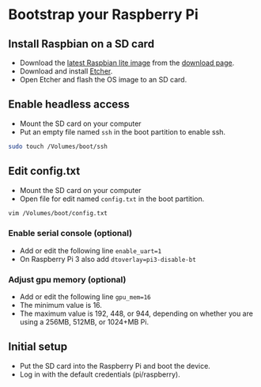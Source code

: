 # Bootstrap your Raspberry Pi

## Install Raspbian on a SD card

* Download the [latest Raspbian lite image][1] from the [download page][2].
* Download and install [Etcher][3].
* Open Etcher and flash the OS image to an SD card.

[1]: https://downloads.raspberrypi.org/raspbian_lite_latest
[2]: https://www.raspberrypi.org/downloads/raspbian/
[3]: https://etcher.io/

## Enable headless access
* Mount the SD card on your computer
* Put an empty file named `ssh` in the boot partition to enable ssh.
```bash
sudo touch /Volumes/boot/ssh
```

## Edit config.txt
* Mount the SD card on your computer
* Open file for edit named `config.txt` in the boot partition.
```bash
vim /Volumes/boot/config.txt
```

### Enable serial console (optional)
* Add or edit the following line `enable_uart=1`
* On Raspberry Pi 3 also add `dtoverlay=pi3-disable-bt`

### Adjust gpu memory (optional)
* Add or edit the following line `gpu_mem=16`
* The minimum value is 16.
* The maximum value is 192, 448, or 944, depending on whether you are using a 256MB, 512MB, or 1024+MB Pi.

## Initial setup

* Put the SD card into the Raspberry Pi and boot the device.
* Log in with the default credentials (pi/raspberry).
